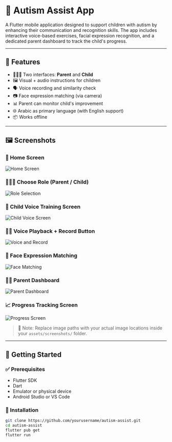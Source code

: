 # 🧠 Autism Assist App

A Flutter mobile application designed to support children with autism by enhancing their communication and recognition skills. The app includes interactive voice-based exercises, facial expression recognition, and a dedicated parent dashboard to track the child's progress.

---

## 📱 Features

- 👨‍👩‍👧 Two interfaces: **Parent** and **Child**
- 🖼️ Visual + audio instructions for children
- 🗣️ Voice recording and similarity check
- 📷 Face expression matching (via camera)
- 📊 Parent can monitor child's improvement
- 🌐 Arabic as primary language (with English support)
- 📦 Works offline

---

## 🖼️ Screenshots

### 🔘 Home Screen
![Home Screen](assets/screenshots/home.png)

### 👨‍👩‍👧 Choose Role (Parent / Child)
![Role Selection](assets/screenshots/role_selection.png)

### 🧒 Child Voice Training Screen
![Child Voice Screen](assets/screenshots/child_voice.png)

### 🧑‍🏫 Voice Playback + Record Button
![Voice and Record](assets/screenshots/voice_record.png)

### 🧍 Face Expression Matching
![Face Matching](assets/screenshots/face_matching.png)

### 👨‍👩 Parent Dashboard
![Parent Dashboard](assets/screenshots/parent_dashboard.png)

### 📈 Progress Tracking Screen
![Progress Screen](assets/screenshots/progress.png)

> 📌 Note: Replace image paths with your actual image locations inside your `assets/screenshots/` folder.

---

## 🚀 Getting Started

### ✅ Prerequisites

- Flutter SDK
- Dart
- Emulator or physical device
- Android Studio or VS Code

### 🧪 Installation

```bash
git clone https://github.com/yourusername/autism-assist.git
cd autism-assist
flutter pub get
flutter run
